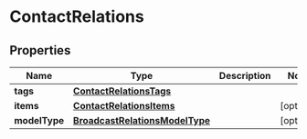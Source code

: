 
# ContactRelations

## Properties
Name | Type | Description | Notes
------------ | ------------- | ------------- | -------------
**tags** | [**ContactRelationsTags**](ContactRelationsTags.md) |  | 
**items** | [**ContactRelationsItems**](ContactRelationsItems.md) |  |  [optional]
**modelType** | [**BroadcastRelationsModelType**](BroadcastRelationsModelType.md) |  |  [optional]



